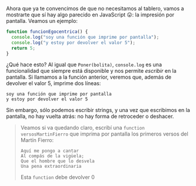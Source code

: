 Ahora que ya te convencimos de que no necesitamos al tablero, vamos a mostrarte que sí hay algo parecido en JavaScript :stuck_out_tongue:: la impresión por pantalla. Veamos un ejemplo:

```javascript
function funcionEgocentrica() {
  console.log("soy una función que imprime por pantalla");
  console.log("y estoy por devolver el valor 5");
  return 5;
}
```

¿Qué hace esto? Al igual que `Poner(bolita)`, `console.log` es una funcionalidad que siempre está disponible y nos permite _escribir_ en la pantalla. Si llamamos a la función anterior, veremos que, además de devolver el valor 5, imprime dos líneas:

```
soy una función que imprime por pantalla
y estoy por devolver el valor 5
```

Sin embargo, sólo podemos escribir strings, y una vez que escribimos en la pantalla, no hay vuelta atrás: no hay forma de retroceder o deshacer.

> Veamos si va quedando claro, escribí una `function` `versosMartinFierro` que imprima por pantalla los primeros versos del Martín Fierro:
>
>```
> Aquí me pongo a cantar
> Al compás de la vigüela;
> Que el hombre que lo desvela
> Una pena extraordinaria
>```
>
> Esta `function` debe devolver 0

